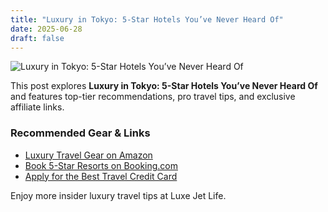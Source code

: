 ```yaml
---
title: "Luxury in Tokyo: 5-Star Hotels You’ve Never Heard Of"
date: 2025-06-28
draft: false
---
```


![Luxury in Tokyo: 5-Star Hotels You’ve Never Heard Of](../../static/images/luxury-in-tokyo-5-star-hotels-youve-never-heard-of.jpg)

This post explores **Luxury in Tokyo: 5-Star Hotels You’ve Never Heard Of** and features top-tier recommendations, pro travel tips, and exclusive affiliate links.

### Recommended Gear & Links
- [Luxury Travel Gear on Amazon](https://www.amazon.com/s?k=luxury+travel+gear&tag=your-affiliate-id)
- [Book 5-Star Resorts on Booking.com](https://www.booking.com/index.html?aid=your-affiliate-id)
- [Apply for the Best Travel Credit Card](https://creditcards.com/compare/?affiliate=your-affiliate-id)

Enjoy more insider luxury travel tips at Luxe Jet Life.
